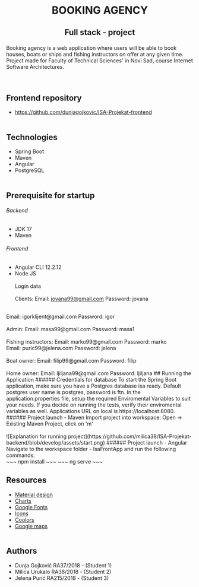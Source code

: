 # <p align="center"> BOOKING AGENCY </p> 
## <p align="center"> Full stack - project </p>
Booking agency is a web application where users will be able to book houses, boats or ships and fishing instructors on offer at any given time. 
Project made for Faculty of Technical Sciences' in Novi Sad, course Internet Software Architectures. 
<br><br><br>
## Frontend repository
- https://github.com/dunjagojkovic/ISA-Projekat-frontend
<br><br>
## Technologies <br>
- Spring Boot
- Maven
- Angular
- PostgreSQL
<br><br>
## Prerequisite for startup <br>
###### Backend
- JDK 17 
- Maven
###### Frontend
- Angular CLI 12.2.12
- Node JS
<br><br>
Login data
<br><br>
Clients: Email: jovana99@gmail.com Password: jovana 
<br>
         Email: igorklijent@gmail.com Password: igor
<br><br>        
Admin: Email: masa99@gmail.com Password: masa1
<br><br>
Fishing instructors: Email: marko99@gmail.com Password: marko
<br>
                     Email: puric99@jelena.com Password: jelena
<br><br>                     
Boat owner: Email: filip99@gmail.com Password: filip
<br><br>
Home owner: Email: ljiljana99@gmail.com Password: ljiljana
## Running the Application
###### Credentials for database
To start the Spring Boot application, make sure you have a Postgres database isa ready. Default postgres user name is postgres, password is ftn.
In the application.properties file, setup the required Enviromental Variables to suit your needs. 
If you decide on running the tests, verify their enviromental variables as well. Applications URL on local is https://localhost:8080.
###### Project launch - Maven
Import project into workspace: Open -> Existing Maven Project, click on 'm' <br> <br>
![Explanation for running project](https://github.com/milica38/ISA-Projekat-backend/blob/develop/assets/start.png)
###### Project launch - Angular
Navigate to the workspace folder - IsaFrontApp and run the following commands: <br>
~~~ 
npm install 
~~~
~~~
ng serve
~~~

## Resources <br>
- [Material design](docs/https://material.angular.io/.md)
- [Charts](docs/https://www.npmjs.com/package/angular2-chartjs.md)
- [Google Fonts](docs/https://fonts.google.com/.md)
- [Icons](docs/https://fonts.google.com/icons?selected=Material+Icons:euro_symbol.md)
- [Coolors](docs/https://coolors.co/cad2c5-84a98c-52796f-354f52-2f3e46.md)
- [Google maps](docs/https://www.npmjs.com/package/@angular/google-maps.md)
<br><br>
## Authors 
- Dunja Gojković RA37/2018 - (Student 1)
- Milica Urukalo RA38/2018 - (Student 2)
- Jelena Purić RA215/2018 - (Student 3)





